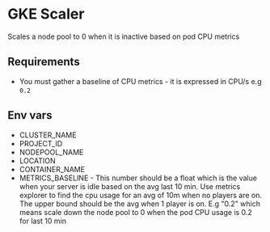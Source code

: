 # GKE Scaler

Scales a node pool to 0 when it is inactive based on pod CPU metrics

## Requirements

* You must gather a baseline of CPU metrics - it is expressed in CPU/s e.g `0.2`

## Env vars
* CLUSTER_NAME
* PROJECT_ID
* NODEPOOL_NAME
* LOCATION
* CONTAINER_NAME
* METRICS_BASELINE - This number should be a float which is the value when your server is idle based on the avg last 10 min. Use metrics explorer to find the cpu usage for an avg of 10m when no players are on. The upper bound should be the avg when 1 player is on. E.g "0.2" which means scale down the node pool to 0 when the pod CPU usage is 0.2 for last 10 min